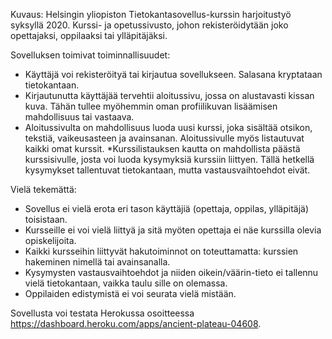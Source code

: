 Kuvaus: Helsingin yliopiston Tietokantasovellus-kurssin harjoitustyö syksyllä 2020. Kurssi- ja opetussivusto, johon rekisteröidytään joko opettajaksi, oppilaaksi tai ylläpitäjäksi.

Sovelluksen toimivat toiminnallisuudet:
* Käyttäjä voi rekisteröityä tai kirjautua sovellukseen. Salasana kryptataan tietokantaan.
* Kirjautunutta käyttäjää tervehtii aloitussivu, jossa on alustavasti kissan kuva. Tähän tullee myöhemmin oman profiilikuvan lisäämisen mahdollisuus tai vastaava.
* Aloitussivulta on mahdollisuus luoda uusi kurssi, joka sisältää otsikon, tekstiä, vaikeusasteen ja avainsanan. Aloitussivulle myös listautuvat kaikki omat kurssit.
*Kurssilistauksen kautta on mahdollista päästä kurssisivulle, josta voi luoda kysymyksiä kurssiin liittyen. Tällä hetkellä kysymykset tallentuvat tietokantaan, mutta vastausvaihtoehdot eivät.

Vielä tekemättä:
* Sovellus ei vielä erota eri tason käyttäjiä (opettaja, oppilas, ylläpitäjä) toisistaan.
* Kursseille ei voi vielä liittyä ja sitä myöten opettaja ei näe kurssilla olevia opiskelijoita.
* Kaikki kursseihin liittyvät hakutoiminnot on toteuttamatta: kurssien hakeminen nimellä tai avainsanalla.
* Kysymysten vastausvaihtoehdot ja niiden oikein/väärin-tieto ei tallennu vielä tietokantaan, vaikka taulu sille on olemassa.
* Oppilaiden edistymistä ei voi seurata vielä mistään.

Sovellusta voi testata Herokussa osoitteessa https://dashboard.heroku.com/apps/ancient-plateau-04608.

